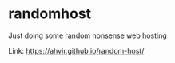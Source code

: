 # randomhost
Just doing some random nonsense web hosting

Link: https://ahvir.github.io/random-host/
